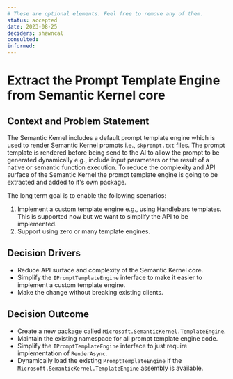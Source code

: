 ```yaml
---
# These are optional elements. Feel free to remove any of them.
status: accepted
date: 2023-08-25
deciders: shawncal
consulted: 
informed: 
---
```

# Extract the Prompt Template Engine from Semantic Kernel core

## Context and Problem Statement

The Semantic Kernel includes a default prompt template engine which is used to render Semantic Kernel prompts i.e., `skprompt.txt` files. The prompt template is rendered before being send to the AI to allow the prompt to be generated dynamically e.g., include input parameters or the result of a native or semantic function execution.
To reduce the complexity and API surface of the Semantic Kernel the prompt template engine is going to be extracted and added to it's own package.

The long term goal is to enable the following scenarios:

1. Implement a custom template engine e.g., using Handlebars templates. This is supported now but we want to simplify the API to be implemented.
2. Support using zero or many template engines.

## Decision Drivers

* Reduce API surface and complexity of the Semantic Kernel core.
* Simplify the `IPromptTemplateEngine` interface to make it easier to implement a custom template engine.
* Make the change without breaking existing clients.

## Decision Outcome

* Create a new package called `Microsoft.SemanticKernel.TemplateEngine`.
* Maintain the existing namespace for all prompt template engine code.
* Simplify the `IPromptTemplateEngine` interface to just require implementation of `RenderAsync`.
* Dynamically load the existing `PromptTemplateEngine` if the `Microsoft.SemanticKernel.TemplateEngine` assembly is available.
